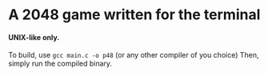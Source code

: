 # A 2048 game written for the terminal

#### UNIX-like only.

To build, use
`gcc main.c -o p48`
(or any other compiler of you choice)
Then, simply run the compiled binary.